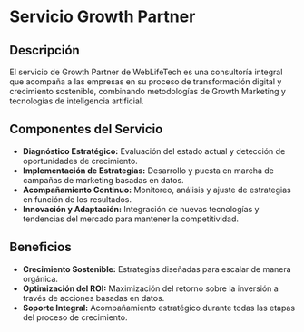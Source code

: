 # Servicio Growth Partner

## Descripción
El servicio de Growth Partner de WebLifeTech es una consultoría integral que acompaña a las empresas en su proceso de transformación digital y crecimiento sostenible, combinando metodologías de Growth Marketing y tecnologías de inteligencia artificial.

## Componentes del Servicio
- **Diagnóstico Estratégico:** Evaluación del estado actual y detección de oportunidades de crecimiento.
- **Implementación de Estrategias:** Desarrollo y puesta en marcha de campañas de marketing basadas en datos.
- **Acompañamiento Continuo:** Monitoreo, análisis y ajuste de estrategias en función de los resultados.
- **Innovación y Adaptación:** Integración de nuevas tecnologías y tendencias del mercado para mantener la competitividad.

## Beneficios
- **Crecimiento Sostenible:** Estrategias diseñadas para escalar de manera orgánica.
- **Optimización del ROI:** Maximización del retorno sobre la inversión a través de acciones basadas en datos.
- **Soporte Integral:** Acompañamiento estratégico durante todas las etapas del proceso de crecimiento.
